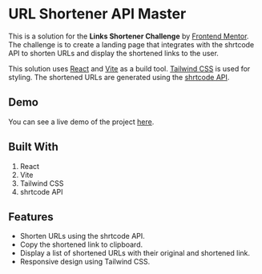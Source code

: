 # URL Shortener API Master
This is a solution for the **Links Shortener Challenge** by [Frontend Mentor](https://www.frontendmentor.io/challenges/). The challenge is to create a landing page that integrates with the shrtcode API to shorten URLs and display the shortened links to the user.

This solution uses [React](https://reactjs.org/) and [Vite](https://vitejs.dev/) as a build tool. [Tailwind CSS](https://tailwindcss.com/) is used for styling. The shortened URLs are generated using the [shrtcode API](https://shrtco.de/).

## Demo
You can see a live demo of the project [here](https://url-shortener-api-master.vercel.app/).

## Built With
1. React
2. Vite
3. Tailwind CSS
4. shrtcode API

## Features
- Shorten URLs using the shrtcode API.
- Copy the shortened link to clipboard.
- Display a list of shortened URLs with their original and shortened link.
- Responsive design using Tailwind CSS.